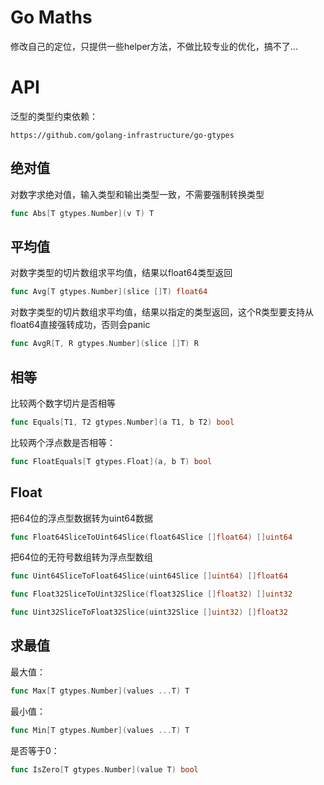 # Go Maths 

修改自己的定位，只提供一些helper方法，不做比较专业的优化，搞不了...

# API

泛型的类型约束依赖：
```
https://github.com/golang-infrastructure/go-gtypes
```

## 绝对值

对数字求绝对值，输入类型和输出类型一致，不需要强制转换类型

```go
func Abs[T gtypes.Number](v T) T
```

## 平均值

对数字类型的切片数组求平均值，结果以float64类型返回

```go
func Avg[T gtypes.Number](slice []T) float64
```

对数字类型的切片数组求平均值，结果以指定的类型返回，这个R类型要支持从float64直接强转成功，否则会panic

```go
func AvgR[T, R gtypes.Number](slice []T) R 
```

## 相等

比较两个数字切片是否相等 

```go
func Equals[T1, T2 gtypes.Number](a T1, b T2) bool
```

比较两个浮点数是否相等：

```go
func FloatEquals[T gtypes.Float](a, b T) bool
```

## Float

把64位的浮点型数据转为uint64数据

```go
func Float64SliceToUint64Slice(float64Slice []float64) []uint64
```

把64位的无符号数组转为浮点型数组

```go
func Uint64SliceToFloat64Slice(uint64Slice []uint64) []float64
```



```go
func Float32SliceToUint32Slice(float32Slice []float32) []uint32
```



```go
func Uint32SliceToFloat32Slice(uint32Slice []uint32) []float32
```

## 求最值

最大值：

```go
func Max[T gtypes.Number](values ...T) T 
```

最小值：

```go
func Min[T gtypes.Number](values ...T) T
```

是否等于0：

```go
func IsZero[T gtypes.Number](value T) bool
```
















